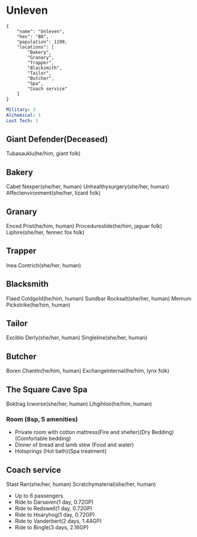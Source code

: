 # Unleven
```
{
    "name": "Unleven",
    "hex": "B8",
    "population": 1199,
    "locations": [
        "Bakery",
        "Granary",
        "Trapper",
        "Blacksmith",
        "Tailor",
        "Butcher",
        "Spa",
        "Coach service"
    ]
}
```
```yml
Military: 3
Alchemical: 1
Lost Tech: 1
```
## Giant Defender(Deceased)
Tubasauklu(he/him, giant folk)

## Bakery
Cabet Nexper(she/her, human)
Unhealthysurgery(she/her, human)
Affectenvironment(she/her, lizard folk)

## Granary
Enced Prist(he/him, human)
Procedureslide(he/him, jaguar folk)
Liphire(she/her, fennec fox folk)


## Trapper
Inea Contrich(she/her, human)

## Blacksmith
Flaed Coldgold(he/him, human)
Sundbar Rocksalt(she/her, human)
Memum Pickstrike(he/him, human)

## Tailor
Exciblo Derly(she/her, human)
Singleline(she/her, human)

## Butcher
Boren Chantin(he/him, human)
Exchangeinternal(he/him, lynx folk)

## The Square Cave Spa
Boktrag Icworse(she/her, human)
Lihgihloo(he/him, human)

### Room (8sp, 5 amenities)
- Private room with cotton mattress(Fire and shelter)(Dry Bedding)(Comfortable bedding)
- Dinner of bread and lamb stew (Food and water)
- Hotsprings (Hot bath)(Spa treatment)

## Coach service
Stast Ran(she/her, human)
Scratchymaterial(she/her, human)

- Up to 6 passengers
- Ride to Darsaven(1 day, 0.72GP)
- Ride to Redswell(1 day, 0.72GP)
- Ride to Hoaryhog(1 day, 0.72GP)
- Ride to Vanderbert(2 days, 1.44GP)
- Ride to Bingle(3 days, 2.16GP)
